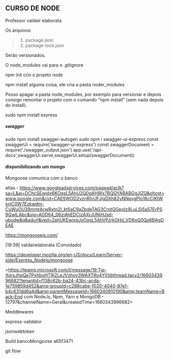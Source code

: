 ## CURSO DE NODE

Professor valdair elaborata

Os arquivos:

> 1. package.json
> 2. package-lock.json

Serão versionados. 

O node_modules vai para o .gitignore  

npm init crio o projeto node

npm install alguma coisa, ele cria a pasta noder_modules

Posso apagar a pasta node_modules, por exemplo para versionar e depois consigo remontar o projeto com o comando "npm install" (sem nada depois do install). 

sudo npm install express

##### swagger  ########

sudo npm install swagger-autogen
sudo npm i swagger-ui-express
const swaggerUi = require('swagger-ui-express')
const swaggerDocument = require('./swagger_output.json')
app.use('/api-docs',swaggerUi.serve,swaggerUi.setup(swaggerDocument))

#### disponibilizando um mongo

Mongoose comunica com o banco

atlas - 
https://www.googleadservices.com/pagead/aclk?sa=L&ai=DChcSEwjdx6KOqsL5AhU2Q0gAHWx7BQQYABABGgJjZQ&ohost=www.google.com&cid=CAESWOD2vznRlvUFJlgDXh82yNNpvgPIo16cCiKtWsnjC0W7Ezkwdm-CuWuOU39mmt4cwRxtn2I_kt5aC9aZbdeTAG3CrotQGpoIz9LuLSj5a57ErPS9QwlLAbc&sig=AOD64_06ziAhEDCizAXrJUNiHJsd-ubudw&q&adurl&ved=2ahUKEwixpJyOqsL5AhVPJrkGHd_VD6oQ0Qx6BAgDEAE

https://mongoosejs.com/

[19:39] valdairelaborata (Convidado)
    
https://developer.mozilla.org/en-US/docs/Learn/Server-side/Express_Nodejs/mongoose

<https://teams.microsoft.com/l/message/19:Tjq-XqrsJhpQe7PxhboHT9j2LeJVzhoy3WAXTRo4YjI1@thread.tacv2/1660343996682?tenantId=f138c62b-ba24-43bc-acda-1e759859d452&amp;groupId=c288cabe-f020-4040-87e1-b4c631dd6a4d&amp;parentMessageId=1660340810190&amp;teamName=Back-End com NodeJs, Npm, Yarn e MongoDB - 12797&amp;channelName=Geral&amp;createdTime=1660343996682>

Meddlewares

express-validator

jsonwebtoken

Build bancoMongoose a65f3471

git flow